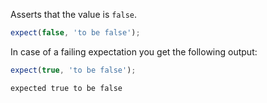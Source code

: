 Asserts that the value is `false`.

```javascript
expect(false, 'to be false');
```

In case of a failing expectation you get the following output:

```javascript
expect(true, 'to be false');
```

```output
expected true to be false
```
